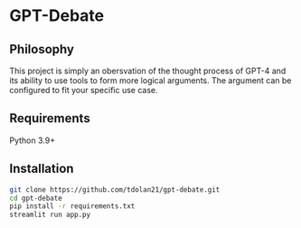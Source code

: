 # GPT-Debate

## Philosophy

This project is simply an obersvation of the thought process of GPT-4 and its ability to use tools to form more logical arguments. The argument can be configured to fit your specific use case.

## Requirements
Python 3.9+

## Installation

``` bash
git clone https://github.com/tdolan21/gpt-debate.git
cd gpt-debate
pip install -r requirements.txt
streamlit run app.py
```

